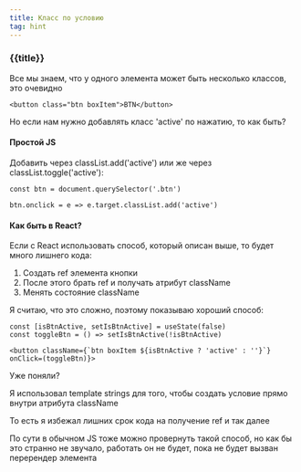 ```yaml
---
title: Класс по условию
tag: hint
---
```


### {{title}}

Все мы знаем, что у одного элемента может быть несколько классов, это очевидно

```
<button class="btn boxItem">BTN</button>
```

Но если нам нужно добавлять класс 'active' по нажатию, то как быть?

#### Простой JS

Добавить через classList.add('active') или же через classList.toggle('active'):

```
const btn = document.querySelector('.btn')

btn.onclick = e => e.target.classList.add('active')
```

#### Как быть в React?

Если с React использовать способ, который описан выше, то будет много лишнего кода:

1. Создать ref элемента кнопки
2. После этого брать ref и получать атрибут className
3. Менять состояние className

Я считаю, что это сложно, поэтому показываю хороший способ:

```
const [isBtnActive, setIsBtnActive] = useState(false)
const toggleBtn = () => setIsBtnActive(!isBtnActive)

<button className={`btn boxItem ${isBtnActive ? 'active' : ''}`} onClick=(toggleBtn)}>
```

Уже поняли?

Я использовал template strings для того, чтобы создать условие прямо внутри атрибута className

То есть я избежал лишних срок кода на получение ref и так далее

По сути в обычном JS тоже можно провернуть такой способ, но как бы это странно не звучало, работать он не будет, пока не будет вызван перерендер элемента

